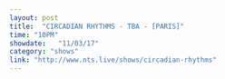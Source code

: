 ```yaml
---
layout: post
title:  "CIRCADIAN RHYTHMS - TBA - [PARIS]"
time: "10PM"
showdate:   "11/03/17"
category: "shows"
link: "http://www.nts.live/shows/circadian-rhythms"
---
```

